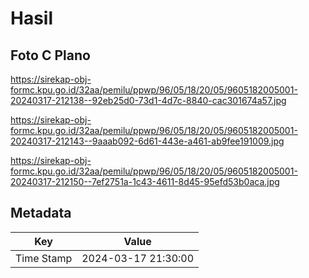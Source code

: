 # Hasil

## Foto C Plano

https://sirekap-obj-formc.kpu.go.id/32aa/pemilu/ppwp/96/05/18/20/05/9605182005001-20240317-212138--92eb25d0-73d1-4d7c-8840-cac301674a57.jpg

https://sirekap-obj-formc.kpu.go.id/32aa/pemilu/ppwp/96/05/18/20/05/9605182005001-20240317-212143--9aaab092-6d61-443e-a461-ab9fee191009.jpg

https://sirekap-obj-formc.kpu.go.id/32aa/pemilu/ppwp/96/05/18/20/05/9605182005001-20240317-212150--7ef2751a-1c43-4611-8d45-95efd53b0aca.jpg


## Metadata

| Key        | Value               |
| ---------- | ------------------- |
| Time Stamp | 2024-03-17 21:30:00 |



